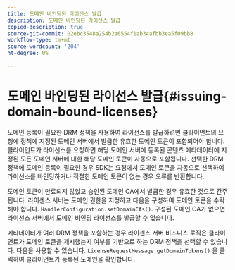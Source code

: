 ```yaml
---
title: 도메인 바인딩된 라이선스 발급
description: 도메인 바인딩된 라이선스 발급
copied-description: true
source-git-commit: 02ebc3548a254b2a6554f1ab34afbb3ea5f09bb8
workflow-type: tm+mt
source-wordcount: '204'
ht-degree: 0%

---
```


# 도메인 바인딩된 라이선스 발급{#issuing-domain-bound-licenses}

도메인 등록이 필요한 DRM 정책을 사용하여 라이선스를 발급하려면 클라이언트의 요청에 정책에 지정된 도메인 서버에서 발급한 유효한 도메인 토큰이 포함되어야 합니다. 클라이언트가 라이선스를 요청하면 해당 도메인 서버에 등록된 콘텐츠 메타데이터에 지정된 모든 도메인 서버에 대한 해당 도메인 토큰이 자동으로 포함됩니다. 선택한 DRM 정책에 도메인 등록이 필요한 경우 SDK는 요청에서 도메인 토큰을 자동으로 선택하여 라이선스를 바인딩하거나 적절한 도메인 토큰이 없는 경우 오류를 반환합니다.

도메인 토큰이 만료되지 않았고 승인된 도메인 CA에서 발급한 경우 유효한 것으로 간주됩니다. 라이센스 서버는 도메인 권한을 지정하고 다음을 구성하여 도메인 토큰을 수락해야 합니다. `HandlerConfiguration.setDomainCAs()`. 구성된 도메인 CA가 없으면 라이선스 서버에서 도메인 바인딩 라이선스를 발급할 수 없습니다.

메타데이터가 여러 DRM 정책을 포함하는 경우 라이센스 서버 비즈니스 로직은 클라이언트가 도메인 토큰을 제시했는지 여부를 기반으로 하는 DRM 정책을 선택할 수 있습니다. 다음을 사용할 수 있습니다. `LicenseRequestMessage.getDomainTokens()` 을 클릭하여 클라이언트가 등록된 도메인을 확인합니다.
